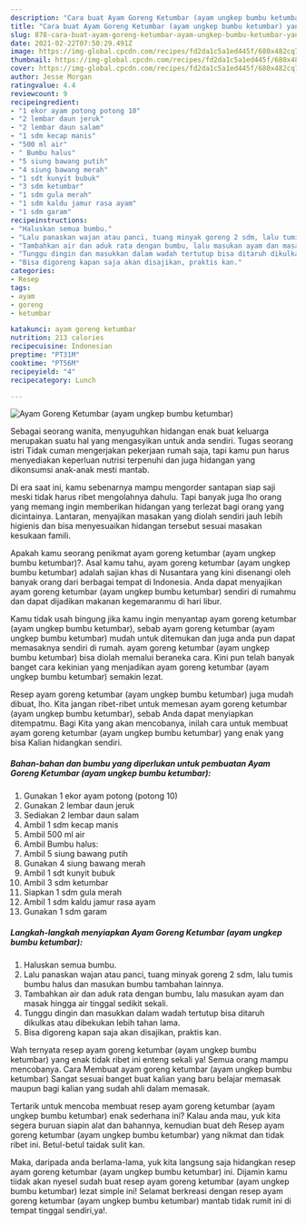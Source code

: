 ```yaml
---
description: "Cara buat Ayam Goreng Ketumbar (ayam ungkep bumbu ketumbar) yang enak Untuk Jualan"
title: "Cara buat Ayam Goreng Ketumbar (ayam ungkep bumbu ketumbar) yang enak Untuk Jualan"
slug: 878-cara-buat-ayam-goreng-ketumbar-ayam-ungkep-bumbu-ketumbar-yang-enak-untuk-jualan
date: 2021-02-22T07:50:29.491Z
image: https://img-global.cpcdn.com/recipes/fd2da1c5a1ed445f/680x482cq70/ayam-goreng-ketumbar-ayam-ungkep-bumbu-ketumbar-foto-resep-utama.jpg
thumbnail: https://img-global.cpcdn.com/recipes/fd2da1c5a1ed445f/680x482cq70/ayam-goreng-ketumbar-ayam-ungkep-bumbu-ketumbar-foto-resep-utama.jpg
cover: https://img-global.cpcdn.com/recipes/fd2da1c5a1ed445f/680x482cq70/ayam-goreng-ketumbar-ayam-ungkep-bumbu-ketumbar-foto-resep-utama.jpg
author: Jesse Morgan
ratingvalue: 4.4
reviewcount: 9
recipeingredient:
- "1 ekor ayam potong potong 10"
- "2 lembar daun jeruk"
- "2 lembar daun salam"
- "1 sdm kecap manis"
- "500 ml air"
- " Bumbu halus"
- "5 siung bawang putih"
- "4 siung bawang merah"
- "1 sdt kunyit bubuk"
- "3 sdm ketumbar"
- "1 sdm gula merah"
- "1 sdm kaldu jamur rasa ayam"
- "1 sdm garam"
recipeinstructions:
- "Haluskan semua bumbu."
- "Lalu panaskan wajan atau panci, tuang minyak goreng 2 sdm, lalu tumis bumbu halus dan masukan bumbu tambahan lainnya."
- "Tambahkan air dan aduk rata dengan bumbu, lalu masukan ayam dan masak hingga air tinggal sedikit sekali."
- "Tunggu dingin dan masukkan dalam wadah tertutup bisa ditaruh dikulkas atau dibekukan lebih tahan lama."
- "Bisa digoreng kapan saja akan disajikan, praktis kan."
categories:
- Resep
tags:
- ayam
- goreng
- ketumbar

katakunci: ayam goreng ketumbar 
nutrition: 213 calories
recipecuisine: Indonesian
preptime: "PT31M"
cooktime: "PT56M"
recipeyield: "4"
recipecategory: Lunch

---
```



![Ayam Goreng Ketumbar (ayam ungkep bumbu ketumbar)](https://img-global.cpcdn.com/recipes/fd2da1c5a1ed445f/680x482cq70/ayam-goreng-ketumbar-ayam-ungkep-bumbu-ketumbar-foto-resep-utama.jpg)

Sebagai seorang wanita, menyuguhkan hidangan enak buat keluarga merupakan suatu hal yang mengasyikan untuk anda sendiri. Tugas seorang istri Tidak cuman mengerjakan pekerjaan rumah saja, tapi kamu pun harus menyediakan keperluan nutrisi terpenuhi dan juga hidangan yang dikonsumsi anak-anak mesti mantab.

Di era  saat ini, kamu sebenarnya mampu mengorder santapan siap saji meski tidak harus ribet mengolahnya dahulu. Tapi banyak juga lho orang yang memang ingin memberikan hidangan yang terlezat bagi orang yang dicintainya. Lantaran, menyajikan masakan yang diolah sendiri jauh lebih higienis dan bisa menyesuaikan hidangan tersebut sesuai masakan kesukaan famili. 



Apakah kamu seorang penikmat ayam goreng ketumbar (ayam ungkep bumbu ketumbar)?. Asal kamu tahu, ayam goreng ketumbar (ayam ungkep bumbu ketumbar) adalah sajian khas di Nusantara yang kini disenangi oleh banyak orang dari berbagai tempat di Indonesia. Anda dapat menyajikan ayam goreng ketumbar (ayam ungkep bumbu ketumbar) sendiri di rumahmu dan dapat dijadikan makanan kegemaranmu di hari libur.

Kamu tidak usah bingung jika kamu ingin menyantap ayam goreng ketumbar (ayam ungkep bumbu ketumbar), sebab ayam goreng ketumbar (ayam ungkep bumbu ketumbar) mudah untuk ditemukan dan juga anda pun dapat memasaknya sendiri di rumah. ayam goreng ketumbar (ayam ungkep bumbu ketumbar) bisa diolah memalui beraneka cara. Kini pun telah banyak banget cara kekinian yang menjadikan ayam goreng ketumbar (ayam ungkep bumbu ketumbar) semakin lezat.

Resep ayam goreng ketumbar (ayam ungkep bumbu ketumbar) juga mudah dibuat, lho. Kita jangan ribet-ribet untuk memesan ayam goreng ketumbar (ayam ungkep bumbu ketumbar), sebab Anda dapat menyiapkan ditempatmu. Bagi Kita yang akan mencobanya, inilah cara untuk membuat ayam goreng ketumbar (ayam ungkep bumbu ketumbar) yang enak yang bisa Kalian hidangkan sendiri.

<!--inarticleads1-->

##### Bahan-bahan dan bumbu yang diperlukan untuk pembuatan Ayam Goreng Ketumbar (ayam ungkep bumbu ketumbar):

1. Gunakan 1 ekor ayam potong (potong 10)
1. Gunakan 2 lembar daun jeruk
1. Sediakan 2 lembar daun salam
1. Ambil 1 sdm kecap manis
1. Ambil 500 ml air
1. Ambil  Bumbu halus:
1. Ambil 5 siung bawang putih
1. Gunakan 4 siung bawang merah
1. Ambil 1 sdt kunyit bubuk
1. Ambil 3 sdm ketumbar
1. Siapkan 1 sdm gula merah
1. Ambil 1 sdm kaldu jamur rasa ayam
1. Gunakan 1 sdm garam




<!--inarticleads2-->

##### Langkah-langkah menyiapkan Ayam Goreng Ketumbar (ayam ungkep bumbu ketumbar):

1. Haluskan semua bumbu.
1. Lalu panaskan wajan atau panci, tuang minyak goreng 2 sdm, lalu tumis bumbu halus dan masukan bumbu tambahan lainnya.
1. Tambahkan air dan aduk rata dengan bumbu, lalu masukan ayam dan masak hingga air tinggal sedikit sekali.
1. Tunggu dingin dan masukkan dalam wadah tertutup bisa ditaruh dikulkas atau dibekukan lebih tahan lama.
1. Bisa digoreng kapan saja akan disajikan, praktis kan.




Wah ternyata resep ayam goreng ketumbar (ayam ungkep bumbu ketumbar) yang enak tidak ribet ini enteng sekali ya! Semua orang mampu mencobanya. Cara Membuat ayam goreng ketumbar (ayam ungkep bumbu ketumbar) Sangat sesuai banget buat kalian yang baru belajar memasak maupun bagi kalian yang sudah ahli dalam memasak.

Tertarik untuk mencoba membuat resep ayam goreng ketumbar (ayam ungkep bumbu ketumbar) enak sederhana ini? Kalau anda mau, yuk kita segera buruan siapin alat dan bahannya, kemudian buat deh Resep ayam goreng ketumbar (ayam ungkep bumbu ketumbar) yang nikmat dan tidak ribet ini. Betul-betul taidak sulit kan. 

Maka, daripada anda berlama-lama, yuk kita langsung saja hidangkan resep ayam goreng ketumbar (ayam ungkep bumbu ketumbar) ini. Dijamin kamu tiidak akan nyesel sudah buat resep ayam goreng ketumbar (ayam ungkep bumbu ketumbar) lezat simple ini! Selamat berkreasi dengan resep ayam goreng ketumbar (ayam ungkep bumbu ketumbar) mantab tidak rumit ini di tempat tinggal sendiri,ya!.

